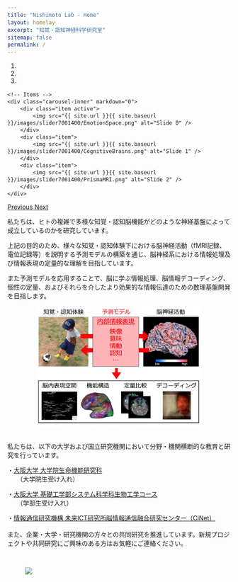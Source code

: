 ```yaml
---
title: "Nishimoto Lab - Home"
layout: homelay
excerpt: "知覚・認知神経科学研究室"
sitemap: false
permalink: /
---
```


<div markdown="0" id="carousel" class="carousel slide carousel-fade" data-ride="carousel" data-interval="6000" data-pause="hover" >
    <!-- Menu -->
    <ol class="carousel-indicators">
        <li data-target="#carousel" data-slide-to="0" class="active"></li>
        <li data-target="#carousel" data-slide-to="1"></li>
        <li data-target="#carousel" data-slide-to="2"></li>
    </ol>

    <!-- Items -->
    <div class="carousel-inner" markdown="0">
        <div class="item active">
            <img src="{{ site.url }}{{ site.baseurl }}/images/slider7001400/EmotionSpace.png" alt="Slide 0" />
        </div>
        <div class="item">
            <img src="{{ site.url }}{{ site.baseurl }}/images/slider7001400/CognitiveBrains.png" alt="Slide 1" />
        </div>
        <div class="item">
            <img src="{{ site.url }}{{ site.baseurl }}/images/slider7001400/PrismaMRI.png" alt="Slide 2" />
        </div>
    </div>
  <a class="left carousel-control" href="#carousel" role="button" data-slide="prev">
    <span class="glyphicon glyphicon-chevron-left" aria-hidden="true"></span>
    <span class="sr-only">Previous</span>
  </a>
  <a class="right carousel-control" href="#carousel" role="button" data-slide="next">
    <span class="glyphicon glyphicon-chevron-right" aria-hidden="true"></span>
    <span class="sr-only">Next</span>
  </a>
</div>

私たちは、ヒトの複雑で多様な知覚・認知脳機能がどのような神経基盤によって成立しているのかを研究しています。

上記の目的のため、様々な知覚・認知体験下における脳神経活動（fMRI記録、電位記録等）を説明する予測モデルの構築を通じ、脳神経系における情報処理及び情報表現の定量的な理解を目指しています。<br />

また予測モデルを応用することで、脳に学ぶ情報処理、脳情報デコーディング、個性の定量、およびそれらを介したより効果的な情報伝達のための数理基盤開発を目指します。<br />

<div align="center">
<img src='/images/slider7001400/research_summary.jpeg' class='img-responsive' style='max-width: 75%' />
</div>
<br />

私たちは、以下の大学および国立研究機関において分野・機関横断的な教育と研究を行っています。<br />

・[大阪大学 大学院生命機能研究科](https://www.fbs.osaka-u.ac.jp/ja/research_group/detail/25)<br />
　　（大学院生受け入れ）<br />

・[大阪大学 基礎工学部システム科学科生物工学コース](http://www.bpe.es.osaka-u.ac.jp/)<br />
　　（学部生受け入れ）<br />

・[情報通信研究機構 未来ICT研究所脳情報通信融合研究センター（CiNet）](https://www2.nict.go.jp/bnc/nishimoto/index.html)<br />
<br />
また、企業・大学・研究機関の方々との共同研究を推進しています。新規プロジェクトや共同研究にご興味のある方はお気軽にご連絡ください。

<br />

<figure class="fourth">
  <img src="{{ site.url }}{{ site.baseurl }}/images/logopic/Logo_3.png" style="max-width: 100%">
</figure>
